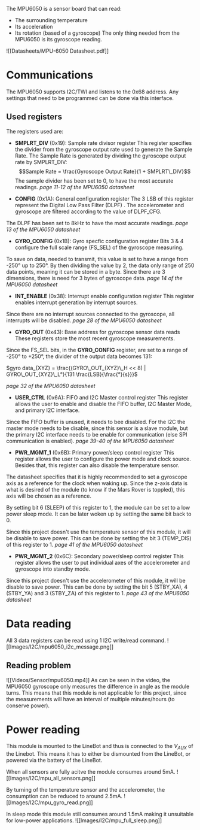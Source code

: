 The MPU6050 is a sensor board that can read:
- The surrounding temperature
- Its acceleration
- Its rotation (based of a gyroscope)
The only thing needed from the MPU6050 is its gyroscope reading.

![[Datasheets/MPU-6050 Datasheet.pdf]]

# Communications
The MPU6050 supports I2C/TWI and listens to the 0x68 address.
Any settings that need to be programmed can be done via this interface.
## Used registers
The registers used are:
- **SMPLRT_DIV** (0x19): Sample rate divisor register
This register specifies the divider from the gyroscope output rate used to generate the Sample Rate. The Sample Rate is generated by dividing the gyroscope output rate by SMPLRT_DIV: 
$$Sample Rate = \frac{Gyroscope Output Rate}{1 + SMPLRT\_DIV}$$
The sample divider has been set to 0, to have the most accurate readings.
*page 11-12 of the MPU6050 datasheet*

- **CONFIG** (0x1A): General configuration register
The 3 LSB of this register represent the Digital Low Pass Filter (DLPF) . The accelerometer and gyroscope are filtered according to the value of DLPF_CFG.

The DLPF has been set to 8kHz to have the most accurate readings.
*page 13 of the MPU6050 datasheet*

- **GYRO_CONFIG** (0x1B): Gyro specfic configuration register
Bits 3 & 4 configure the full scale range (FS_SEL) of the gyroscope measuring. 

To save on data, needed to transmit, this value is set to have a range from -250° up to 250°. By then dividing the value by 2, the data only range of 250 data points, meaning it can be stored in a byte.
Since there are 3 dimensions, there is need for 3 bytes of gyroscope data.
*page 14 of the MPU6050 datasheet*

- **INT_ENABLE** (0x38): Interrupt enable configuration register
This register enables interrupt generation by interrupt sources.

Since there are no interrupt sources connected to the gyroscope, all interrupts will be disabled.
*page 28 of the MPU6050 datasheet*

- **GYRO_OUT** (0x43): Base address for gyroscope sensor data reads
These registers store the most recent gyroscope measurements.

Since the FS_SEL bits, in the **GYRO_CONFIG** register, are set to a range of -250° to +250°, the divider of the output data becomes 131:

$gyro data_{XYZ} = \frac{(GYRO\_OUT_{XYZ}\_H << 8) | GYRO\_OUT_{XYZ}\_L°}{131 \frac{LSB}{\frac{°}{s}}}$

*page 32 of the MPU6050 datasheet*

- **USER_CTRL** (0x6A): FIFO and I2C Master control register
This register allows the user to enable and disable the FIFO buffer, I2C Master Mode, and primary I2C interface.

Since the FIFO buffer is unused, it needs to bee disabled.
For the I2C the master mode needs to be disable, since this sensor is a slave module, but the primary I2C interface needs to be enable for communication (else SPI communication is enabled).
*page 39-40 of the MPU6050 datasheet*

- **PWR_MGMT_1** (0x6B): Primary power/sleep control register
This register allows the user to configure the power mode and clock source. Besides that, this register can also disable the temperature sensor.

The datasheet specifies that it is highly recommended to set a gyroscope axis as a reference for the clock when waking up. Since the z-axis data is what is desired of the module (to know if the Mars Rover is toppled), this axis will be chosen as a reference.

By setting bit 6 (SLEEP) of this register to 1, the module can be set to a low power sleep mode. It can be later woken up by setting the same bit back to 0.

Since this project doesn't use the temperature sensor of this module, it will be disable to save power. This can be done by setting the bit 3 (TEMP_DIS) of this register to 1.
*page 41 of the MPU6050 datasheet*

- **PWR_MGMT_2** (0x6C): Secondary power/sleep control register
This register allows the user to put individual axes of the accelerometer and gyroscope into standby mode.

Since this project doesn't use the accelerometer of this module, it will be disable to save power. This can be done by setting the bit 5 (STBY_XA), 4 (STBY_YA) and 3 (STBY_ZA) of this register to 1.
*page 43 of the MPU6050 datasheet*

# Data reading
All 3 data registers can be read using 1 I2C write/read command.
![[Images/I2C/mpu6050_i2c_message.png]]

## Reading problem
![[Videos/Sensor/mpu6050.mp4]]
As can be seen in the video, the MPU6050 gyroscope only measures the difference in angle as the module turns. This means that this module is not applicable for this project, since the measurements will have an interval of multiple minutes/hours (to conserve power).
# Power reading
This module is mounted to the LineBot and thus is connected to the $V_{AUX}$ of the Linebot. This means it has to either be dismounted from the LineBot, or powered via the battery of the LineBot.

When all sensors are fully acitve the module consumes around 5mA.
![[Images/I2C/mpu_all_sensors.png]]

By turning of the temperature sensor and the accelerometer, the consumption can be reduced to around 2.5mA.
![[Images/I2C/mpu_gyro_read.png]]

In sleep mode this module still consumes around 1.5mA making it unsuitable for low-power applications.
![[Images/I2C/mpu_full_sleep.png]]